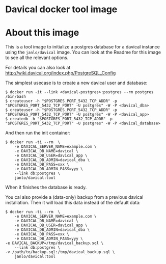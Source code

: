 Davical docker tool image
=========================

# About this image

This is a tool image to initialize a postgres database
for a davical instance using the `janlo/davical` image.
You can look at the Readme for this image to see all the
relevant options.

For details you can also look at http://wiki.davical.org/index.php/PostgreSQL_Config

The simplest usecase is to create a new davical user and
database:

    $ docker run -it --link <davical-postgres>:postgres --rm postgres /bin/bash
    $ createuser -h "$POSTGRES_PORT_5432_TCP_ADDR" -p "$POSTGRES_PORT_5432_TCP_PORT" -U postgres" -W -P <davical_dba>
    $ createuser -h "$POSTGRES_PORT_5432_TCP_ADDR" -p "$POSTGRES_PORT_5432_TCP_PORT" -U postgres" -W -P <davical_app>
    $ createdb -h "$POSTGRES_PORT_5432_TCP_ADDR" -p "$POSTGRES_PORT_5432_TCP_PORT" -U postgres" -W -P <davical_database>

And then run the init container:

    $ docker run -ti --rm  \
    	-e DAVICAL_SERVER_NAME=example.com \
    	-e DAVICAL_DB_NAME=davical \
    	-e DAVICAL_DB_USER=davical_app \
    	-e DAVICAL_DB_ADMIN=davical_dba \
    	-e DAVICAL_DB_PASS=xxx \
    	-e DAVICAL_DB_ADMIN_PASS=yyy \
    	--link db:postgres \
    	janlo/davical:tool

When it finishes the database is ready.

You cal also provide a (data-only) backup from a previous
davical installation. Then it will load this data instead
of the default data:

    $ docker run -ti --rm  \
    	-e DAVICAL_SERVER_NAME=example.com \
    	-e DAVICAL_DB_NAME=davical \
    	-e DAVICAL_DB_USER=davical_app \
    	-e DAVICAL_DB_ADMIN=davical_dba \
    	-e DAVICAL_DB_PASS=xxx \
    	-e DAVICAL_DB_ADMIN_PASS=yyy \
	-e DAVICAL_BACKUP=/tmp/davical_backup.sql \
    	--link db:postgres \
	-v /path/to/backup.sql:/tmp/davical_backup.sql \
    	janlo/davical:tool
